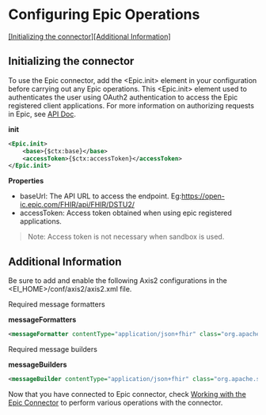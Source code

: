 # Configuring Epic Operations
[[Initializing the connector]](#initializing-the-connector)[[Additional Information]](#additional-information)

## Initializing the connector
To use the Epic connector, add the <Epic.init> element in your configuration before carrying out any Epic operations.
This <Epic.init> element used to authenticates the user using OAuth2 authentication to access the Epic registered client applications.
For more information on authorizing requests in Epic, see [API Doc](https://open.epic.com/Tutorial/OAuth).


**init**
```xml
<Epic.init>
    <base>{$ctx:base}</base>
    <accessToken>{$ctx:accessToken}</accessToken>
</Epic.init>
```
**Properties**
* baseUrl: The API URL to access the endpoint. Eg:<https://open-ic.epic.com/FHIR/api/FHIR/DSTU2/>
* accessToken: Access token obtained when using epic registered applications.

> Note: Access token is not necessary when sandbox is used.

## Additional Information

Be sure to add and enable the following Axis2 configurations in the <EI_HOME>/conf/axis2/axis2.xml file.

Required message formatters

**messageFormatters**
```xml
<messageFormatter contentType="application/json+fhir" class="org.apache.synapse.commons.json.JsonStreamFormatter"/>
```
Required message builders

**messageBuilders**
```xml
<messageBuilder contentType="application/json+fhir" class="org.apache.synapse.commons.json.JsonStreamBuilder"/>
```
Now that you have connected to Epic connector,  check [Working with the Epic Connector](operation.md) to perform various operations with the connector.
